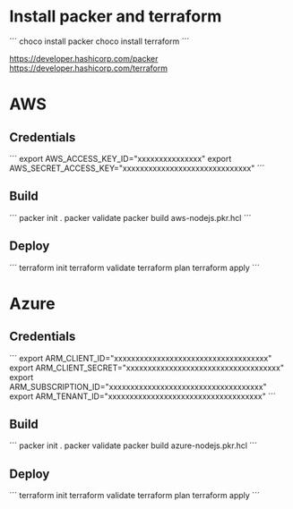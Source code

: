 # Install packer and terraform

´´´
choco install packer
choco install terraform
´´´

https://developer.hashicorp.com/packer
https://developer.hashicorp.com/terraform

# AWS

## Credentials

´´´
export AWS_ACCESS_KEY_ID="xxxxxxxxxxxxxxx"
export AWS_SECRET_ACCESS_KEY="xxxxxxxxxxxxxxxxxxxxxxxxxxxxxx"
´´´

## Build

´´´
packer init .
packer validate
packer build aws-nodejs.pkr.hcl
´´´

## Deploy

´´´
terraform init
terraform validate
terraform plan
terraform apply
´´´

# Azure

## Credentials

´´´
export ARM_CLIENT_ID="xxxxxxxxxxxxxxxxxxxxxxxxxxxxxxxxxxxx"
export ARM_CLIENT_SECRET="xxxxxxxxxxxxxxxxxxxxxxxxxxxxxxxxxxxx"
export ARM_SUBSCRIPTION_ID="xxxxxxxxxxxxxxxxxxxxxxxxxxxxxxxxxxxx"
export ARM_TENANT_ID="xxxxxxxxxxxxxxxxxxxxxxxxxxxxxxxxxxxx"
´´´

## Build

´´´
packer init .
packer validate
packer build azure-nodejs.pkr.hcl
´´´

## Deploy

´´´
terraform init
terraform validate
terraform plan
terraform apply
´´´
